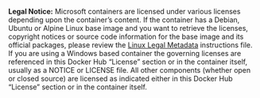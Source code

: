 **Legal Notice:** Microsoft containers are licensed under various licenses depending upon the container’s content. If the container has a Debian, Ubuntu or Alpine Linux base image and you want to retrieve the licenses, copyright notices or source code information for the base image and its official packages, please review the [Linux Legal Metadata](./Linux-Legal-Metadata.md) instructions file. If you are using a Windows based container the governing licenses are referenced in this Docker Hub “License” section or in the container itself, usually as a NOTICE or LICENSE file.  All other components (whether open or closed source) are licensed as indicated either in this Docker Hub “License” section or in the container itself.